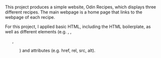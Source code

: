 This project produces a simple website, Odin Recipes, which displays three different recipes. The main webpage is a home page that links to the webpage of each recipe. 

For this project, I applied basic HTML, including the HTML boilerplate, as well as different elements (e.g. <a>, <img>, <ul>, <ol>) and attributes (e.g. href, rel, src, alt). 